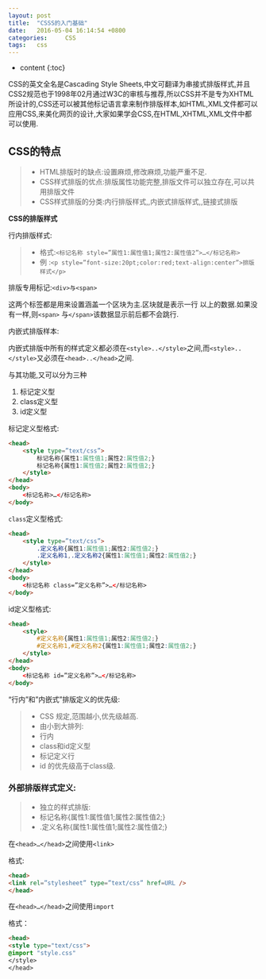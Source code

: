 ```yaml
---
layout: post
title:  "CSSS的入门基础"
date:   2016-05-04 16:14:54 +0800
categories: 	CSS	
tags: 	css
---
```


* content
{:toc}

CSS的英文全名是Cascading Style Sheets,中文可翻译为串接式排版样式,并且CSS2规范也于1998年02月通过W3C的审核与推荐,所以CSS并不是专为XHTML所设计的,CSS还可以被其他标记语言拿来制作排版样本,如HTML,XML文件都可以应用CSS,来美化网页的设计,大家如果学会CSS,在HTML,XHTML,XML文件中都可以使用.





## CSS的特点

>* HTML排版时的缺点:设置麻烦,修改麻烦,功能严重不足.		
>* CSS样式排版的优点:排版属性功能完整,排版文件可以独立存在,可以共用排版文件	
>* CSS样式排版的分类:内行排版样式,,内嵌式排版样式,,链接式排版
		
**CSS的排版样式**

行内排版样式:

>* 格式:`<标记名称 style=”属性1:属性值1;属性2:属性值2”>…</标记名称>`	
>* 例  :`<p style=”font-size:20pt;color:red;text-align:center”>排版样式</p>`

排版专用标记:`<div>与<span>`

这两个标签都是用来设置涵盖一个区块为主.区块就是表示一行	以上的数据.如果没有一样,则`<span>` 与`</span>`该数据显示前后都不会跳行.

内嵌式排版样本:

内嵌式排版中所有的样式定义都必须在`<style>..</style>`之间,而`<style>..</style>`又必须在`<head>..</head>`之间.
		
与其功能,又可以分为三种

1. 标记定义型
2. class定义型
3. id定义型		
		
标记定义型格式:

```html
<head>
	<style type=”text/css”>
		标记名称{属性1:属性值1;属性2:属性值2;}
		标记名称{属性1:属性值2;属性2:属性值2;}
	</style>
</head>
<body>
	<标记名称>…</标记名称>
</body>
```		
		
`class`定义型格式:

```html
<head>
	<style type=”text/css”>	
		.定义名称{属性1:属性值1;属性2:属性值2;}
		.定义名称1,.定义名称2{属性1:属性值1;属性2:属性值2;}
	</style>
</head>
<body>
	<标记名称 class=”定义名称”>…</标记名称>
</body>		
```
		
id定义型格式:

```html
<head>
	<style>
		#定义名称{属性1:属性值1;属性2:属性值2;}
		#定义名称1,#定义名称2{属性1:属性值1;属性2:属性值2;}
	</style>
</head>
<body>
	<标记名称 id=”定义名称”>…</标记名称>
</body>		
```			
		
“行内”和”内嵌式”排版定义的优先级:

>* CSS	规定,范围越小,优先级越高.
>* 由小到大排列:
>* 行内
>* class和id定义型
>* 标记定义行
>* id 的优先级高于class级.		
		
### 外部排版样式定义:

>* 独立的样式排版:
>* 标记名称{属性1:属性值1;属性2:属性值2;}
>* .定义名称{属性1:属性值1;属性2:属性值2;}		
		
在`<head>…</head>`之间使用`<link>`

格式:

```html
<head>
<link rel=”stylesheet” type=”text/css” href=URL />
</head>
```

在`<head>…</head>`之间使用`import`

格式：

```html
<head>
<style type="text/css">
@import "style.css"
</style>
</head>		
```		
	
		
		
		
		
		
		
		
		